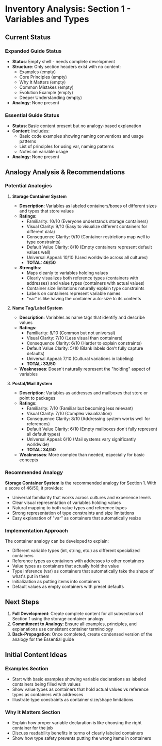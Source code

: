 # Inventory Analysis: Section 1 - Variables and Types

## Current Status

### Expanded Guide Status
- **Status**: Empty shell - needs complete development
- **Structure**: Only section headers exist with no content:
  - Examples (empty)
  - Core Principles (empty)
  - Why It Matters (empty)
  - Common Mistakes (empty)
  - Evolution Example (empty)
  - Deeper Understanding (empty)
- **Analogy**: None present

### Essential Guide Status
- **Status**: Basic content present but no analogy-based explanation
- **Content**: Includes:
  - Basic code examples showing naming conventions and usage patterns
  - List of principles for using var, naming patterns
  - Notes on variable usage
- **Analogy**: None present

## Analogy Analysis & Recommendations

### Potential Analogies

1. **Storage Container System**
   - **Description**: Variables as labeled containers/boxes of different sizes and types that store values
   - **Ratings**:
     - Familiarity: 10/10 (Everyone understands storage containers)
     - Visual Clarity: 9/10 (Easy to visualize different containers for different data)
     - Consequence Clarity: 9/10 (Container restrictions map well to type constraints)
     - Default Value Clarity: 8/10 (Empty containers represent default values well)
     - Universal Appeal: 10/10 (Used worldwide across all cultures)
     - **TOTAL: 46/50**
   - **Strengths**: 
     - Maps cleanly to variables holding values
     - Clearly visualizes both reference types (containers with addresses) and value types (containers with actual values)
     - Container size limitations naturally explain type constraints
     - Labels on containers represent variable names
     - "var" is like having the container auto-size to its contents

2. **Name Tag/Label System**
   - **Description**: Variables as name tags that identify and describe values
   - **Ratings**:
     - Familiarity: 8/10 (Common but not universal)
     - Visual Clarity: 7/10 (Less visual than containers)
     - Consequence Clarity: 6/10 (Harder to explain constraints)
     - Default Value Clarity: 5/10 (Blank labels don't fully capture defaults)
     - Universal Appeal: 7/10 (Cultural variations in labeling)
     - **TOTAL: 33/50**
   - **Weaknesses**: Doesn't naturally represent the "holding" aspect of variables

3. **Postal/Mail System**
   - **Description**: Variables as addresses and mailboxes that store or point to packages
   - **Ratings**:
     - Familiarity: 7/10 (Familiar but becoming less relevant)
     - Visual Clarity: 7/10 (Complex visualization)
     - Consequence Clarity: 8/10 (Addressing system works well for references)
     - Default Value Clarity: 6/10 (Empty mailboxes don't fully represent all default types)
     - Universal Appeal: 6/10 (Mail systems vary significantly worldwide)
     - **TOTAL: 34/50**
   - **Weaknesses**: More complex than needed, especially for basic concepts

### Recommended Analogy

**Storage Container System** is the recommended analogy for Section 1. With a score of 46/50, it provides:
- Universal familiarity that works across cultures and experience levels
- Clear visual representation of variables holding values
- Natural mapping to both value types and reference types
- Strong representation of type constraints and size limitations
- Easy explanation of "var" as containers that automatically resize

### Implementation Approach

The container analogy can be developed to explain:
- Different variable types (int, string, etc.) as different specialized containers
- Reference types as containers with addresses to other containers
- Value types as containers that actually hold the value
- Type inference (var) as containers that automatically take the shape of what's put in them
- Initialization as putting items into containers
- Default values as empty containers with preset defaults

## Next Steps

1. **Full Development**: Create complete content for all subsections of Section 1 using the storage container analogy
2. **Commitment to Analogy**: Ensure all examples, principles, and explanations use consistent container terminology
3. **Back-Propagation**: Once completed, create condensed version of the analogy for the Essential guide

## Initial Content Ideas

### Examples Section
- Start with basic examples showing variable declarations as labeled containers being filled with values
- Show value types as containers that hold actual values vs reference types as containers with addresses
- Illustrate type constraints as container size/shape limitations

### Why It Matters Section
- Explain how proper variable declaration is like choosing the right container for the job
- Discuss readability benefits in terms of clearly labeled containers
- Show how type safety prevents putting the wrong items in containers